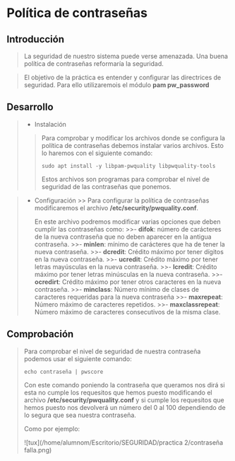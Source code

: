 # Política de contraseñas

## Introducción

>La seguridad de nuestro sistema puede verse amenazada. Una buena política de contraseñas reformaría la seguridad.

>El objetivo de la práctica es entender y configurar las directrices de seguridad. Para ello utilizaremois el módulo **pam pw_password**

## Desarrollo

>* Instalación
  >>Para comprobar y modificar los archivos donde se configura la política de contraseñas debemos instalar varios archivos. Esto lo haremos con el siguiente comando: <p>```sudo apt install -y libpam-pwquality libpwquality-tools``` <p>Estos archivos son programas para comprobar el nivel de seguridad de las contraseñas que ponemos.

>* Configuración 
    >> Para configurar la política de contraseñas modificaremos el archivo **/etc/security/pwquality.conf**. <p>En este archivo podremos modificar varias opciones que deben cumplir las contraseñas como: 
    >>- **difok**: número de carácteres de la nueva contraseña que no deben aparecer en la antigua contraseña.
    >>- **minlen**: mínimo de carácteres que ha de tener la nueva contraseña.
    >>- **dcredit**: Crédito máximo por tener dígitos en la nueva contraseña.
    >>- **ucredit**: Crédito máximo por tener letras mayúsculas en la nueva contraseña.
    >>- **lcredit**: Crédito máximo por tener letras minúsculas en la nueva contraseña.
    >>- **ocredirt**: Crédito máximo por tener otros caracteres en la nueva contraseña.
    >>- **minclass**: Número mínimo de clases de caracteres requeridas para la nueva contraseña
    >>- **maxrepeat**: Número máximo de caracteres repetidos.
    >>- **maxclassrepeat**: Número máximo de caracteres consecutivos de la misma clase.
## Comprobación
>Para comprobar el nivel de seguridad de nuestra contraseña podemos usar el siguiente comando: <p>```echo contraseña | pwscore``` <p>Con este comando poniendo la contraseña que queramos nos dirá si esta no cumple los requesitos que hemos puesto modificando el archivo **/etc/security/pwquality.conf** y si cumple los requesitos que hemos puesto nos devolverá un número del 0 al 100 dependiendo de lo segura que sea nuestra contraseña. <p>Como por ejemplo:<p>
![tux](/home/alumnom/Escritorio/SEGURIDAD/practica 2/contraseña falla.png)
